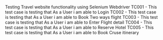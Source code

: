 Testing Travel website functionality using Selenium Webdriver
TC001 - This test case is testing that As a User i am able to Login 
TC002 - This test case is testing that As a User i am able to Book Two ways flight
TC003 - This test case is testing that As a User i am able to Enter Flight detail 
TC004 - This test case is testing that As a User i am able to Reserve Hotel
TC005 - This test case is testing that As a User i am able to Book Cruse itinerary
